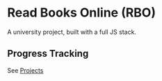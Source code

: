 # Read Books Online (RBO)

A university project, built with a full JS stack.

## Progress Tracking

See [Projects](./projects)
